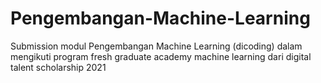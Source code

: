 # Pengembangan-Machine-Learning
Submission modul Pengembangan Machine Learning (dicoding) dalam mengikuti program fresh graduate academy machine learning dari digital talent scholarship 2021
